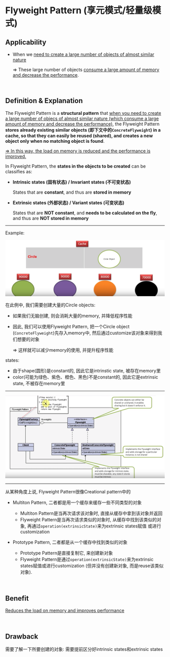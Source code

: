 # Flyweight Pattern (享元模式/轻量级模式)

## Applicability

* When we <u>need to create a large number of objects of almost similar nature</u>

  => These large number of objects <u>consume a large amount of memory and decrease the performance</u>.

<br>

## Definition & Explanation

The Flyweight Pattern is a **structural pattern** that <u>when you need to create a large number of objecs of almost similar nature (which consume a large amount of memory and decrease the performance)</u>, the Flyweight Pattern **stores already existing similar objects (即下文中的`ConcreteFlyweight`) in a cache, so that they can easily be reused (shared), and creates a new object only when no matching object is found**.

<u>=> In this way, the load on memory is reduced and the performance is improved.</u>

In Flyweight Pattern, the **states in the objects to be created** can be classifies as:

* **Intrinsic states (固有状态) / Invariant states (不可变状态)**

  States that are **constant**, and thus are **stored in memory**

* **Extrinsic states (外部状态) / Variant states (可变状态)**

  States that are **NOT constant**, and **needs to be calculated on the fly**, and thus are **NOT stored in memory**

***

Example:

<img src="https://github.com/Ziang-Lu/Design-Patterns/blob/master/3-Structural%20Patterns/1-Flyweight%20Pattern/flyweight_pattern_illustration.png?raw=true">

在此例中, 我们需要创建大量的Circle objects:

- 如果我们无脑创建, 则会消耗大量的memory, 并降低程序性能

- 因此, 我们可以使用Flyweight Pattern, 把一个Circle object (`ConcreteFlyweight`)先存入memory中, 然后通过customize该对象来得到我们想要的对象

  => 这样就可以减少memory的使用, 并提升程序性能

states:

* 由于shape(圆形)是constant的, 因此它是intrinstic state, 被存在memory里
* color(可能为绿色、紫色、橙色、黑色)不是constant的, 因此它是extrinsic state, 不被存在memory里

***

<img src="https://github.com/Ziang-Lu/Design-Patterns/blob/master/3-Structural%20Patterns/1-Flyweight%20Pattern/flyweight_pattern.png?raw=true">

***

从某种角度上说, Flyweight Pattern很像Creational pattern中的

* Multiton Pattern, 二者都是用一个缓存来缓存一些不同类型的对象
  * Multiton Pattern是当再次请求该对象时, 直接从缓存中拿到该对象并返回
  * Flyweight Pattern是当再次请求类似的对象时, 从缓存中找到该类似的对象, 再通过`operation(extrinsicState)`来为extrinsic states赋值 或进行customization

* Prototype Pattern, 二者都是从一个缓存中找到类似的对象
  * Prototype Pattern是直接复制它, 来创建新对象
  * Flyweight Pattern是通过`operation(extrinsicState)`来为extrinsic states赋值或进行customization (但并没有创建新对象, 而是reuse该类似对象).

<br>

## Benefit

<u>Reduces the load on memory and improves performance</u>

<br>

## Drawback

需要了解一下所要创建的对象: 需要提前区分好intrinsic states和extrinsic states